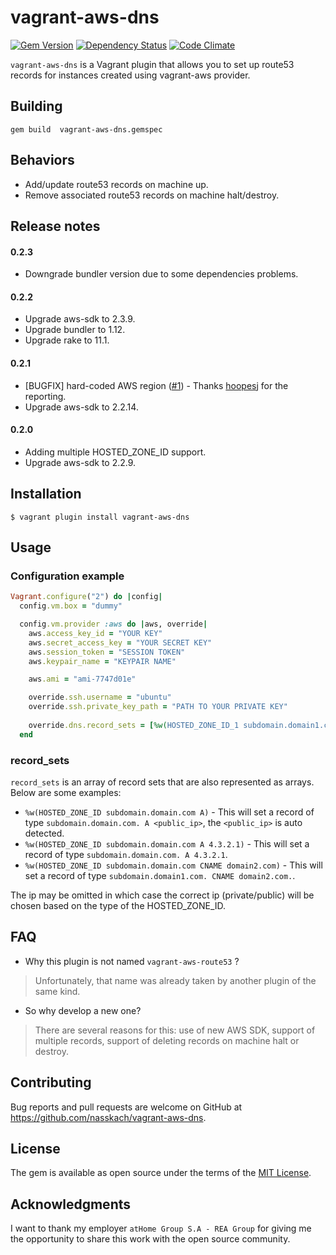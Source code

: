 # vagrant-aws-dns

[![Gem Version](https://badge.fury.io/rb/vagrant-aws-dns.svg)](https://badge.fury.io/rb/vagrant-aws-dns) [![Dependency Status](https://gemnasium.com/nasskach/vagrant-aws-dns.svg)](https://gemnasium.com/nasskach/vagrant-aws-dns) [![Code Climate](https://codeclimate.com/github/nasskach/vagrant-aws-dns/badges/gpa.svg)](https://codeclimate.com/github/nasskach/vagrant-aws-dns)

`vagrant-aws-dns` is a Vagrant plugin that allows you to set up route53 records for instances created using vagrant-aws provider.

## Building

 ```gem build  vagrant-aws-dns.gemspec```
 
## Behaviors

* Add/update route53 records on machine up.
* Remove associated route53 records on machine halt/destroy.

## Release notes
#### 0.2.3

- Downgrade bundler version due to some dependencies problems.

#### 0.2.2

- Upgrade aws-sdk to 2.3.9.
- Upgrade bundler to 1.12.
- Upgrade rake to 11.1.

#### 0.2.1

- [BUGFIX] hard-coded AWS region ([#1](https://github.com/nasskach/vagrant-aws-dns/issues/1)) - Thanks [hoopesj](https://github.com/hoopesj) for the reporting.
- Upgrade aws-sdk to 2.2.14.

#### 0.2.0 

- Adding multiple HOSTED_ZONE_ID support.
- Upgrade aws-sdk to 2.2.9.
 
## Installation

    $ vagrant plugin install vagrant-aws-dns

## Usage

### Configuration example

```ruby
Vagrant.configure("2") do |config|
  config.vm.box = "dummy"

  config.vm.provider :aws do |aws, override|
    aws.access_key_id = "YOUR KEY"
    aws.secret_access_key = "YOUR SECRET KEY"
    aws.session_token = "SESSION TOKEN"
    aws.keypair_name = "KEYPAIR NAME"

    aws.ami = "ami-7747d01e"

    override.ssh.username = "ubuntu"
    override.ssh.private_key_path = "PATH TO YOUR PRIVATE KEY"
    
    override.dns.record_sets = [%w(HOSTED_ZONE_ID_1 subdomain.domain1.com A 4.3.2.1), %w(HOSTED_ZONE_ID_2 subdomain.domain2.com A)]
  end
```

### record_sets

`record_sets` is an array of record sets that are also represented as arrays. Below are some examples:

* `%w(HOSTED_ZONE_ID subdomain.domain.com A)` - This will set a record of type `subdomain.domain.com. A <public_ip>`, the `<public_ip>` is auto detected.
* `%w(HOSTED_ZONE_ID subdomain.domain.com A 4.3.2.1)` - This will set a record of type `subdomain.domain.com. A 4.3.2.1`.
* `%w(HOSTED_ZONE_ID subdomain.domain.com CNAME domain2.com)` - This will set a record of type `subdomain.domain1.com. CNAME domain2.com.`.

The ip may be omitted in which case the correct ip (private/public) will be chosen based on the type of the HOSTED_ZONE_ID.

## FAQ

* Why this plugin is not named `vagrant-aws-route53` ?

> Unfortunately, that name was already taken by another plugin of the same kind.


* So why develop a new one?
 
> There are several reasons for this: use of new AWS SDK, support of multiple records, support of deleting records on machine halt
  or destroy.

## Contributing

Bug reports and pull requests are welcome on GitHub at https://github.com/nasskach/vagrant-aws-dns.

## License

The gem is available as open source under the terms of the [MIT License](http://opensource.org/licenses/MIT).

## Acknowledgments

I want to thank my employer `atHome Group S.A - REA Group` for giving me the opportunity to share this work with the open source community.
